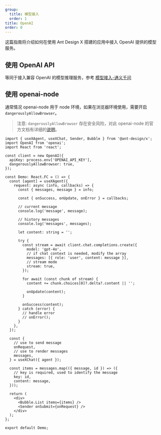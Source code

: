 ```yaml
---
group:
  title: 模型接入
  order: 1
title: OpenAI
order: 0
---
```


这篇指南将介绍如何在使用 Ant Design X 搭建的应用中接入 OpenAI 提供的模型服务。

## 使用 OpenAI API

等同于接入兼容 OpenAI 的模型推理服务，参考 [模型接入-通义千问](/docs/react/model-use-qwen-cn)

## 使用 openai-node

通常情况 openai-node 用于 node 环境，如果在浏览器环境使用，需要开启 `dangerouslyAllowBrowser`。

> 注意: `dangerouslyAllowBrowser` 存在安全风险，对此 openai-node 的官方文档有详细的[说明](https://github.com/openai/openai-node?tab=readme-ov-file#requirements)。

```tsx
import { useXAgent, useXChat, Sender, Bubble } from '@ant-design/x';
import OpenAI from 'openai';
import React from 'react';

const client = new OpenAI({
  apiKey: process.env['OPENAI_API_KEY'],
  dangerouslyAllowBrowser: true,
});

const Demo: React.FC = () => {
  const [agent] = useXAgent({
    request: async (info, callbacks) => {
      const { messages, message } = info;

      const { onSuccess, onUpdate, onError } = callbacks;

      // current message
      console.log('message', message);

      // history messages
      console.log('messages', messages);

      let content: string = '';

      try {
        const stream = await client.chat.completions.create({
          model: 'gpt-4o',
          // if chat context is needed, modify the array
          messages: [{ role: 'user', content: message }],
          // stream mode
          stream: true,
        });

        for await (const chunk of stream) {
          content += chunk.choices[0]?.delta?.content || '';

          onUpdate(content);
        }

        onSuccess(content);
      } catch (error) {
        // handle error
        // onError();
      }
    },
  });

  const {
    // use to send message
    onRequest,
    // use to render messages
    messages,
  } = useXChat({ agent });

  const items = messages.map(({ message, id }) => ({
    // key is required, used to identify the message
    key: id,
    content: message,
  }));

  return (
    <div>
      <Bubble.List items={items} />
      <Sender onSubmit={onRequest} />
    </div>
  );
};

export default Demo;
```
